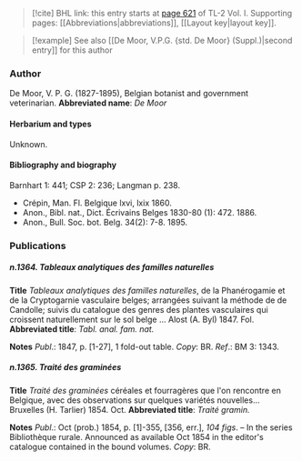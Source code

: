 > [!cite] BHL link: this entry starts at [page 621](https://www.biodiversitylibrary.org/page/33120752) of TL-2 Vol. I.
> Supporting pages: [[Abbreviations|abbreviations]], [[Layout key|layout key]].

> [!example] See also [[De Moor, V.P.G. {std. De Moor} (Suppl.)|second entry]] for this author

### Author

De Moor, V. P. G. (1827-1895), Belgian botanist and government veterinarian. 
**Abbreviated name**: *De Moor*

#### Herbarium and types

Unknown.

#### Bibliography and biography

Barnhart 1: 441; CSP 2: 236; Langman p. 238.
- Crépin, Man. Fl. Belgique lxvi, lxix 1860.
- Anon., Bibl. nat., Dict. Écrivains Belges 1830-80 (1): 472. 1886.
- Anon., Bull. Soc. bot. Belg. 34(2): 7-8. 1895.

### Publications

##### n.1364. Tableaux analytiques des familles naturelles

**Title**
*Tableaux analytiques des familles naturelles*, de la Phanérogamie et de la Cryptogarnie vasculaire belges; arrangées suivant la méthode de de Candolle; suivis du catalogue des genres des plantes vasculaires qui croissent naturellement sur le sol belge ... Alost (A. Byl) 1847. Fol.
**Abbreviated title**: *Tabl. anal. fam. nat.*

**Notes**
*Publ*.: 1847, p. \[1-27\], 1 fold-out table. *Copy*: BR.
*Ref*.: BM 3: 1343.

##### n.1365. Traité des graminées

**Title**
*Traité des graminées* céréales et fourragères que l'on rencontre en Belgique, avec des observations sur quelques variétés nouvelles... Bruxelles (H. Tarlier) 1854. Oct.
**Abbreviated title**: *Traité gramin.*

**Notes**
*Publ*.: Oct (prob.) 1854, p. \[1\]-355, \[356, err.\], *104 figs*. – In the series Bibliothèque rurale. Announced as available Oct 1854 in the editor's catalogue contained in the bound volumes. *Copy*: BR.

